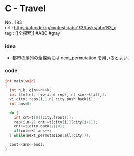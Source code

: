 # C - Travel

No	: 183  
url	: https://atcoder.jp/contests/abc183/tasks/abc183_c  
tag	: [[全探索]]  #ABC #gray

### idea
- 都市の順列の全探索には $\text{next_permutation}$ を用いるとよい．

### code
```cpp
int	main(void)
{
  int n,k; cin>>n>>k;
  int t[n][n]; rep(i,n) rep(j,n) cin>>t[i][j];
  vi city; reps(i,1,n) city.push_back(i);
  int ans=0;

  do {
    int cnt=t[0][city.front()];
    rep(i,n-2) cnt+=t[city[i]][city[i+1]];
    cnt+=t[city.back()][0];
    if(cnt==k) ans++;
  } while(next_permutation(all(city)));

  cout<<ans<<endl;
}
```